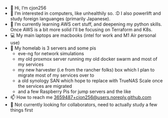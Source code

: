 - 👋 Hi, I’m cjon256
- 👀 I’m interested in computers, like unhealthily so. :D I also powerlift and study foreign languanges (primarily Japanese).
- 🌱 I’m currently learning AWS cert stuff, and deepening my python skills. Once AWS is a bit more solid I'll be focusing on Terraform and K8s.
- 💻 My main laptops are macbooks (intel for work and M1 Air personal use)
- 💾 My homelab is 3 servers and some pis
  - eve-ng for network simulations
  - my old proxmox server running my old docker swarm and most of my services
  - my new harvester (i.e from the rancher folks) box which I plan to migrate most of my services over to
  - a old synology SAN which hope to replace with TrueNAS Scale once the services are migrated
  - and a few Raspberry Pis for jump servers and the like
- 📫 How to reach me  3659487+cjon256@users.noreply.github.com
- 💞️ Not currently looking for collaborators, need to actually study a few things first

<!---
cjon256/cjon256 is a ✨ special ✨ repository because its `README.md` (this file) appears on your GitHub profile.
You can click the Preview link to take a look at your changes.
--->
